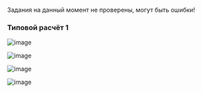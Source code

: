 Задания на данный момент не проверены, могут быть ошибки!

### Типовой расчёт 1
![image](https://github.com/mireashik/compmath_3sem/assets/70198995/7f30b5c6-c20e-4689-96b8-416ac048426f)

![image](https://github.com/mireashik/compmath_3sem/assets/70198995/87c83384-bbbf-4f5a-b1fe-1079905cb007)

![image](https://github.com/mireashik/compmath_3sem/assets/70198995/fb44c286-550b-42f4-b321-0c36da1d8e27)

![image](https://github.com/mireashik/compmath_3sem/assets/70198995/22b06859-61a7-4429-ac39-ae7cfeb321c5)
